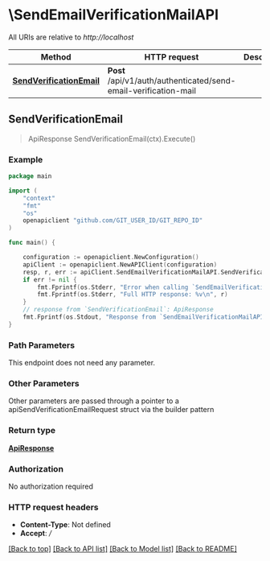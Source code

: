 # \SendEmailVerificationMailAPI

All URIs are relative to *http://localhost*

Method | HTTP request | Description
------------- | ------------- | -------------
[**SendVerificationEmail**](SendEmailVerificationMailAPI.md#SendVerificationEmail) | **Post** /api/v1/auth/authenticated/send-email-verification-mail | 



## SendVerificationEmail

> ApiResponse SendVerificationEmail(ctx).Execute()



### Example

```go
package main

import (
    "context"
    "fmt"
    "os"
    openapiclient "github.com/GIT_USER_ID/GIT_REPO_ID"
)

func main() {

    configuration := openapiclient.NewConfiguration()
    apiClient := openapiclient.NewAPIClient(configuration)
    resp, r, err := apiClient.SendEmailVerificationMailAPI.SendVerificationEmail(context.Background()).Execute()
    if err != nil {
        fmt.Fprintf(os.Stderr, "Error when calling `SendEmailVerificationMailAPI.SendVerificationEmail``: %v\n", err)
        fmt.Fprintf(os.Stderr, "Full HTTP response: %v\n", r)
    }
    // response from `SendVerificationEmail`: ApiResponse
    fmt.Fprintf(os.Stdout, "Response from `SendEmailVerificationMailAPI.SendVerificationEmail`: %v\n", resp)
}
```

### Path Parameters

This endpoint does not need any parameter.

### Other Parameters

Other parameters are passed through a pointer to a apiSendVerificationEmailRequest struct via the builder pattern


### Return type

[**ApiResponse**](ApiResponse.md)

### Authorization

No authorization required

### HTTP request headers

- **Content-Type**: Not defined
- **Accept**: */*

[[Back to top]](#) [[Back to API list]](../README.md#documentation-for-api-endpoints)
[[Back to Model list]](../README.md#documentation-for-models)
[[Back to README]](../README.md)

